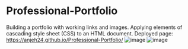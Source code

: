 # Professional-Portfolio
Building a portfolio with working links and images. Applying elements of cascading style sheet (CSS) to an HTML document. 
Deployed page: https://anjeh24.github.io/Professional-Portfolio/
![image](https://user-images.githubusercontent.com/82301113/117559033-c80afb80-b04f-11eb-85bd-38e2f380f599.png)
![image](https://user-images.githubusercontent.com/82301113/123135762-29303800-d420-11eb-9907-8c03c406be9d.png)

